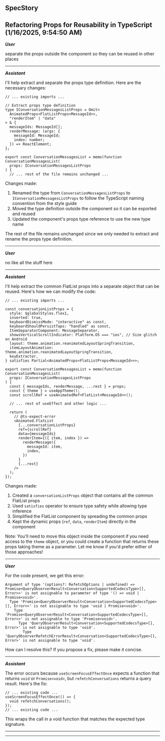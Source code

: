 ## SpecStory

## Refactoring Props for Reusability in TypeScript (1/16/2025, 9:54:50 AM)

_**User**_

separate the props outside the component so they can be reused in other places

---

_**Assistant**_

I'll help extract and separate the props type definition. Here are the necessary changes:

```typescript:features/conversation/conversation-messages-list.tsx
// ... existing imports ...

// Extract props type definition
type IConversationMessagesListProps = Omit<
  AnimatedProps<FlatListProps<MessageId>>,
  "renderItem" | "data"
> & {
  messageIds: MessageId[];
  renderMessage: (args: {
    messageId: MessageId;
    index: number;
  }) => ReactElement;
};

export const ConversationMessagesList = memo(function ConversationMessagesList(
  props: IConversationMessagesListProps
) {
  // ... rest of the file remains unchanged ...
```

Changes made:
1. Renamed the type from `ConversationMessagesListProps` to `IConversationMessagesListProps` to follow the TypeScript naming convention from the style guide
2. Moved the type definition outside the component so it can be exported and reused
3. Updated the component's props type reference to use the new type name

The rest of the file remains unchanged since we only needed to extract and rename the props type definition.

---

_**User**_

no like all the stuff here 

---

_**Assistant**_

I'll help extract the common FlatList props into a separate object that can be reused. Here's how we can modify the code:

```typescript:features/conversation/conversation-messages-list.tsx
// ... existing imports ...

const conversationListProps = {
  style: $globalStyles.flex1,
  inverted: true,
  keyboardDismissMode: "interactive" as const,
  keyboardShouldPersistTaps: "handled" as const,
  ItemSeparatorComponent: MessageSeparator,
  showsVerticalScrollIndicator: Platform.OS === "ios", // Size glitch on Android
  layout: theme.animation.reanimatedLayoutSpringTransition,
  itemLayoutAnimation: theme.animation.reanimatedLayoutSpringTransition,
  keyExtractor,
} satisfies Partial<AnimatedProps<FlatListProps<MessageId>>>;

export const ConversationMessagesList = memo(function ConversationMessagesList(
  props: IConversationMessagesListProps
) {
  const { messageIds, renderMessage, ...rest } = props;
  const { theme } = useAppTheme();
  const scrollRef = useAnimatedRef<FlatList<MessageId>>();
  
  // ... rest of useEffect and other logic ...

  return (
    // @ts-expect-error
    <Animated.FlatList
      {...conversationListProps}
      ref={scrollRef}
      data={messageIds}
      renderItem={({ item, index }) =>
        renderMessage({
          messageId: item,
          index,
        })
      }
      {...rest}
    />
  );
});
```

Changes made:
1. Created a `conversationListProps` object that contains all the common FlatList props
2. Used `satisfies` operator to ensure type safety while allowing type inference
3. Simplified the FlatList component by spreading the common props
4. Kept the dynamic props (`ref`, `data`, `renderItem`) directly in the component

Note: You'll need to move this object inside the component if you need access to the `theme` object, or you could create a function that returns these props taking theme as a parameter. Let me know if you'd prefer either of those approaches!

---

_**User**_

For the code present, we get this error:
```
Argument of type '(options?: RefetchOptions | undefined) => Promise<QueryObserverResult<Conversation<SupportedCodecsType>[], Error>>' is not assignable to parameter of type '() => void | Promise<void>'.
  Type 'Promise<QueryObserverResult<Conversation<SupportedCodecsType>[], Error>>' is not assignable to type 'void | Promise<void>'.
    Type 'Promise<QueryObserverResult<Conversation<SupportedCodecsType>[], Error>>' is not assignable to type 'Promise<void>'.
      Type 'QueryObserverResult<Conversation<SupportedCodecsType>[], Error>' is not assignable to type 'void'.
        Type 'QueryObserverRefetchErrorResult<Conversation<SupportedCodecsType>[], Error>' is not assignable to type 'void'.
```
How can I resolve this? If you propose a fix, please make it concise.

---

_**Assistant**_

The error occurs because `useScreenFocusEffectOnce` expects a function that returns `void` or `Promise<void>`, but `refetchConversations` returns a query result. Here's the fix:

```typescript:features/conversation-list/conversation-list.screen.tsx
// ... existing code ...
useScreenFocusEffectOnce(() => {
  void refetchConversations();
});
// ... existing code ...
```

This wraps the call in a void function that matches the expected type signature.

---



---

